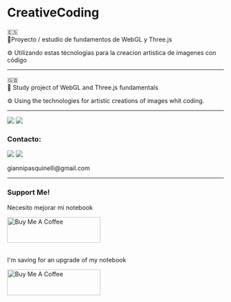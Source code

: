 # CreativeCoding

🇪🇸
<br>
📜Proyecto / estudio de fundamentos de WebGL y Three.js

⚙️ Utilizando estas técnologias para la creacion artistica de imagenes con código

<hr>
🇬🇧
<br>
📜 Study project of WebGL and Three.js fundamentals

⚙️ Using the technologies for artistic creations of images whit coding.

<hr>

<img src="./tmp/004.png">

<img src="https://img.shields.io/badge/JavaScript-F7DF1E?style=for-the-badge&logo=javascript&logoColor=black">

<h3>Contacto:</h3>
<a href="https://www.linkedin.com/in/gianni-pasquinelli/"><img src="https://img.shields.io/badge/LinkedIn-0077B5?style=for-the-badge&logo=linkedin&logoColor=white"></a>
<a href="mailto:giannipasquinelli@gmail.com"><img src="https://img.shields.io/badge/Gmail-D14836?style=for-the-badge&logo=gmail&logoColor=white"></a>
<p>giannipasquinelli@gmail.com</p>
<hr>
<h3>Support Me!</h3>
<p>Necesito mejorar mi notebook</p>
<a href="https://cafecito.app/gianni03"><img src="https://cdn.cafecito.app/imgs/buttons/button_6.svg" alt="Buy Me A Coffee" style="height: 60px !important;width: 217px !important;"> </a>
<br>
<br>
<p>I'm saving for an upgrade of my notebook</p>
<a href="https://www.buymeacoffee.com/gianni03" target="_blank"><img src="https://cdn.buymeacoffee.com/buttons/v2/default-yellow.png" alt="Buy Me A Coffee" style="height: 60px !important;width: 217px !important;" ></a>
